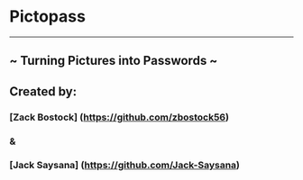 # **Pictopass**
---
## ~ Turning Pictures into Passwords ~

## Created by:
### [Zack Bostock] (https://github.com/zbostock56)
### &
### [Jack Saysana] (https://github.com/Jack-Saysana)
